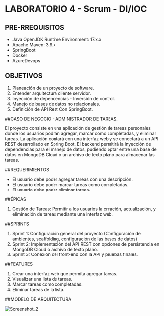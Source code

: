 # LABORATORIO 4 - Scrum - DI/IOC

## PRE-RREQUISITOS
- Java OpenJDK Runtime Environment: 17.x.x
- Apache Maven: 3.9.x
- SpringBoot
- Docker
- AzureDevops

## OBJETIVOS
1. Planeación de un proyecto de software.
2. Entender arquitectura cliente servidor.
3. Inyección de dependencias - Inversión de control.
4. Manejo de bases de datos no relacionales.
6. Definición de API Rest Con SpringBoot.


##CASO DE NEGOCIO - ADMINISTRADOR DE TAREAS.

El proyecto consiste en una aplicación de gestión de tareas personales donde los usuarios podrán agregar, marcar como completadas, y eliminar tareas. La aplicación contará con una interfaz web y se conectará a un API REST desarrollado en Spring Boot. El backend permitirá la inyección de dependencias para el manejo de datos, pudiendo optar entre una base de datos en MongoDB Cloud o un archivo de texto plano para almacenar las tareas.

##REQUERIMIENTOS
- El usuario debe poder agregar tareas con una descripción.
- El usuario debe poder marcar tareas como completadas.
- El usuario debe poder eliminar tareas.

##ÉPICAS
1. Gestión de Tareas: Permitir a los usuarios la creación, actualización, y eliminación de tareas mediante una interfaz web.

##SPRINTS
1. Sprint 1: Configuración general del proyecto (Configuración de ambientes, scaffolding, configuración de las bases de datos)
2. Sprint 2: Implementación del API REST con opciones de persistencia en MongoDB Cloud o archivo de texto plano.
3. Sprint 3: Conexión del front-end con la API y pruebas finales.

##FEATURES
1. Crear una interfaz web que permita agregar tareas.
2. Visualizar una lista de tareas.
3. Marcar tareas como completadas.
4. Eliminar tareas de la lista.

##MODELO DE ARQUITECTURA

![Screenshot_2](https://github.com/username/test/assets/108919293/d8206e8b-5c62-49f9-94e4-19b9d9d5c6e6)



